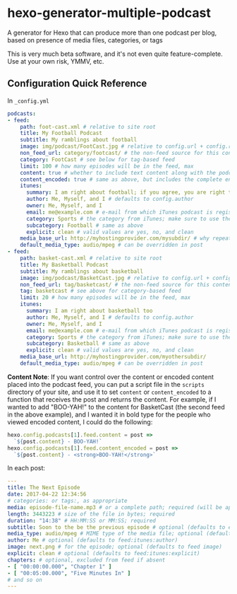 # hexo-generator-multiple-podcast
A generator for Hexo that can produce more than one podcast per blog, based on presence of media files, categories, or tags

This is very much beta software, and it's not even quite feature-complete. Use at your own risk, YMMV, etc.

## Configuration Quick Reference

In `_config.yml`

```yaml
podcasts:
- feed:
    path: foot-cast.xml # relative to site root
    title: My Football Podcast
    subtitle: My ramblings about football
    image: img/podcast/FootCast.jpg # relative to config.url + config.root
    non_feed_url: category/footcast/ # the non-feed source for this content
    category: FootCast # see below for tag-based feed
    limit: 100 # how many episodes will be in the feed, max
    content: true # whether to include text content along with the podcast; see note below
    content_encoded: true # same as above, but includes the complete encoded text of the post; see note below
    itunes:
      summary: I am right about football; if you agree, you are right too.
      author: Me, Myself, and I # defaults to config.author
      owner: Me, Myself, and I 
      email: me@example.com # e-mail from which iTunes podcast is registered
      category: Sports # the category from iTunes; make sure to use their values
      subcategory: Football # same as above
      explicit: clean # valid values are yes, no, and clean
    media_base_url: http://myhostingprovider.com/mysubdir/ # why repeat that in every post?
    default_media_type: audio/mpeg # can be overridden in post
- feed:
    path: basket-cast.xml # relative to site root
    title: My Basketball Podcast
    subtitle: My ramblings about basketball
    image: img/podcast/BasketCast.jpg # relative to config.url + config.root
    non_feed_url: tag/basketcast/ # the non-feed source for this content
    tag: basketcast # see above for category-based feed
    limit: 20 # how many episodes will be in the feed, max
    itunes:
      summary: I am right about basketball too
      author: Me, Myself, and I # defaults to config.author
      owner: Me, Myself, and I 
      email: me@example.com # e-mail from which iTunes podcast is registered
      category: Sports # the category from iTunes; make sure to use their values
      subcategory: Basketball # same as above
      explicit: clean # valid values are yes, no, and clean
    media_base_url: http://myhostingprovider.com/myothersubdir/
    default_media_type: audio/mpeg # can be overridden in post
```

**Content Note**: If you want control over the content or encoded content placed into the podcast feed, you can put a script file in the `scripts` directory of your site, and use it to set `content` or `content_encoded` to a function that receives the post and returns the content. For example, if I wanted to add "BOO-YAH!" to the content for BasketCast (the second feed in the above example), and I wanted it in bold type for the people who viewed encoded content, I could do the following:

```js
hexo.config.podcasts[1].feed.content = post =>
  `${post.content} - BOO-YAH!`
hexo.config.podcasts[1].feed.content_encoded = post =>
  `${post.content} - <strong>BOO-YAH!</strong>`
```

In each post:

```yaml
---
title: The Next Episode
date: 2017-04-22 12:34:56
# categories: or tags:, as appropriate
media: episode-file-name.mp3 # or a complete path; required (will be appended to feed:media_base_url)
length: 3443223 # size of the file in bytes; required
duration: "14:38" # HH:MM:SS or MM:SS; required
subtitle: Soon to the be the previous episode # optional (defaults to empty)
media_type: audio/mpeg # MIME type of the media file; optional (defaults to default_media_type)
author: Me # optional (defaults to feed:itunes:author)
image: next.png # for the episode; optional (defaults to feed image)
explicit: clean # optional (defaults to feed:itunes:explicit)
chapters: # optional, excluded from feed if absent
- [ "00:00:00.000", "Chapter 1" ]
- [ "00:05:00.000", "Five Minutes In" ]
# and so on
---
```
